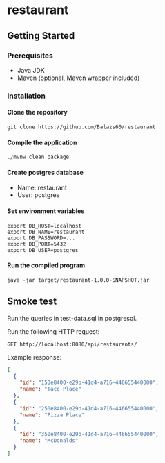 # restaurant

## Getting Started

### Prerequisites

* Java JDK
* Maven (optional, Maven wrapper included)

### Installation

#### Clone the repository

```
git clone https://github.com/Balazs60/restaurant
```

#### Compile the application

```
./mvnw clean package
```

#### Create postgres database

* Name: restaurant
* User: postgres

#### Set environment variables

```
export DB_HOST=localhost
export DB_NAME=restaurant  
export DB_PASSWORD=...
export DB_PORT=5432
export DB_USER=postgres
```

#### Run the compiled program

```
java -jar target/restaurant-1.0.0-SNAPSHOT.jar  
```

## Smoke test  

Run the queries in test-data.sql in postgresql.

Run the following HTTP request:

```
GET http://localhost:8080/api/restaurants/
```

Example response: 

```json
[
  {
    "id": "150e8400-e29b-41d4-a716-446655440000",
    "name": "Taco Place"
  },
  {
    "id": "250e8400-e29b-41d4-a716-446655440000",
    "name": "Pizza Place"
  },
  {
    "id": "350e8400-e29b-41d4-a716-446655440000",
    "name": "McDonalds"
  }
]
```
